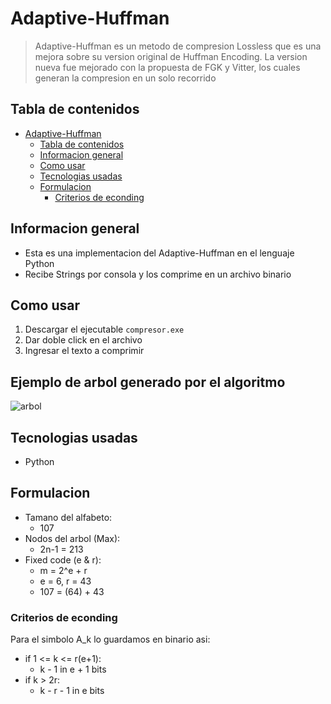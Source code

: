 # Adaptive-Huffman

> Adaptive-Huffman es un metodo de compresion Lossless que es una mejora sobre su version original de Huffman Encoding. La version nueva fue mejorado con la propuesta de FGK y Vitter, los cuales generan la compresion en un solo recorrido

## Tabla de contenidos

- [Adaptive-Huffman](#adaptive-huffman)
  - [Tabla de contenidos](#tabla-de-contenidos)
  - [Informacion general](#informacion-general)
  - [Como usar](#como-usar)
  - [Tecnologias usadas](#tecnologias-usadas)
  - [Formulacion](#formulacion)
    - [Criterios de econding](#criterios-de-econding)

## Informacion general

- Esta es una implementacion del Adaptive-Huffman en el lenguaje Python
- Recibe Strings por consola y los comprime en un archivo binario

## Como usar
1. Descargar el ejecutable ``compresor.exe``
2. Dar doble click en el archivo
3. Ingresar el texto a comprimir

## Ejemplo de arbol generado por el algoritmo
![arbol](https://user-images.githubusercontent.com/65835577/199849395-b7e523b3-153e-4086-80b6-2e395baface6.gif)

## Tecnologias usadas

- Python

## Formulacion

- Tamano del alfabeto:
  - 107
- Nodos del arbol (Max):
  - 2n-1 = 213
- Fixed code (e & r):
  - m = 2^e + r
  - e = 6, r = 43
  - 107 = (64) + 43

### Criterios de econding

Para el simbolo A_k lo guardamos en binario asi:

- if 1 <= k <= r(e+1):
  - k - 1 in e + 1 bits
- if k > 2r:
  - k - r - 1 in e bits


